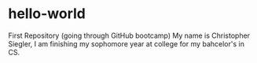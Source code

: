 # hello-world
First Repository (going through GitHub bootcamp)
My name is Christopher Siegler, I am finishing my sophomore year at college for my bahcelor's in CS.
